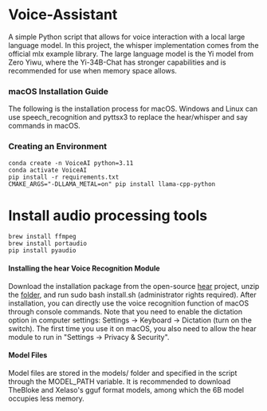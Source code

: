# Voice-Assistant

A simple Python script that allows for voice interaction with a local large language model. In this project, the whisper implementation comes from the official mlx example library. The large language model is the Yi model from Zero Yiwu, where the Yi-34B-Chat has stronger capabilities and is recommended for use when memory space allows.

### macOS Installation Guide

The following is the installation process for macOS. Windows and Linux can use speech_recognition and pyttsx3 to replace the hear/whisper and say commands in macOS.

### Creating an Environment
```
conda create -n VoiceAI python=3.11
conda activate VoiceAI
pip install -r requirements.txt
CMAKE_ARGS="-DLLAMA_METAL=on" pip install llama-cpp-python
```

# Install audio processing tools
```
brew install ffmpeg
brew install portaudio
pip install pyaudio
```

#### Installing the hear Voice Recognition Module

Download the installation package from the open-source [hear](https://github.com/sveinbjornt/hear) project, unzip the [folder](https://sveinbjorn.org/files/software/hear.zip), and run sudo bash install.sh (administrator rights required). After installation, you can directly use the voice recognition function of macOS through console commands. Note that you need to enable the dictation option in computer settings: Settings -> Keyboard -> Dictation (turn on the switch). The first time you use it on macOS, you also need to allow the hear module to run in "Settings -> Privacy & Security".

#### Model Files

Model files are stored in the models/ folder and specified in the script through the MODEL_PATH variable. It is recommended to download TheBloke and XeIaso's gguf format models, among which the 6B model occupies less memory.
